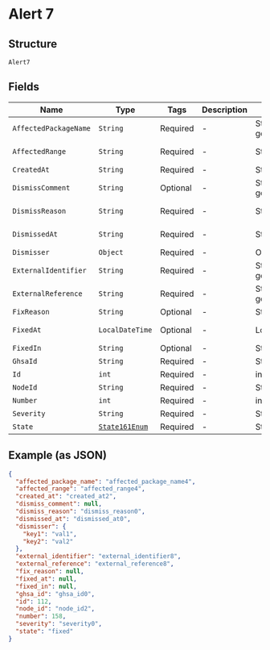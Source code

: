 
# Alert 7

## Structure

`Alert7`

## Fields

| Name | Type | Tags | Description | Getter | Setter |
|  --- | --- | --- | --- | --- | --- |
| `AffectedPackageName` | `String` | Required | - | String getAffectedPackageName() | setAffectedPackageName(String affectedPackageName) |
| `AffectedRange` | `String` | Required | - | String getAffectedRange() | setAffectedRange(String affectedRange) |
| `CreatedAt` | `String` | Required | - | String getCreatedAt() | setCreatedAt(String createdAt) |
| `DismissComment` | `String` | Optional | - | String getDismissComment() | setDismissComment(String dismissComment) |
| `DismissReason` | `String` | Required | - | String getDismissReason() | setDismissReason(String dismissReason) |
| `DismissedAt` | `String` | Required | - | String getDismissedAt() | setDismissedAt(String dismissedAt) |
| `Dismisser` | `Object` | Required | - | Object getDismisser() | setDismisser(Object dismisser) |
| `ExternalIdentifier` | `String` | Required | - | String getExternalIdentifier() | setExternalIdentifier(String externalIdentifier) |
| `ExternalReference` | `String` | Required | - | String getExternalReference() | setExternalReference(String externalReference) |
| `FixReason` | `String` | Optional | - | String getFixReason() | setFixReason(String fixReason) |
| `FixedAt` | `LocalDateTime` | Optional | - | LocalDateTime getFixedAt() | setFixedAt(LocalDateTime fixedAt) |
| `FixedIn` | `String` | Optional | - | String getFixedIn() | setFixedIn(String fixedIn) |
| `GhsaId` | `String` | Required | - | String getGhsaId() | setGhsaId(String ghsaId) |
| `Id` | `int` | Required | - | int getId() | setId(int id) |
| `NodeId` | `String` | Required | - | String getNodeId() | setNodeId(String nodeId) |
| `Number` | `int` | Required | - | int getNumber() | setNumber(int number) |
| `Severity` | `String` | Required | - | String getSeverity() | setSeverity(String severity) |
| `State` | [`State161Enum`](../../doc/models/state-161-enum.md) | Required | - | State161Enum getState() | setState(State161Enum state) |

## Example (as JSON)

```json
{
  "affected_package_name": "affected_package_name4",
  "affected_range": "affected_range4",
  "created_at": "created_at2",
  "dismiss_comment": null,
  "dismiss_reason": "dismiss_reason0",
  "dismissed_at": "dismissed_at0",
  "dismisser": {
    "key1": "val1",
    "key2": "val2"
  },
  "external_identifier": "external_identifier8",
  "external_reference": "external_reference8",
  "fix_reason": null,
  "fixed_at": null,
  "fixed_in": null,
  "ghsa_id": "ghsa_id0",
  "id": 112,
  "node_id": "node_id2",
  "number": 158,
  "severity": "severity0",
  "state": "fixed"
}
```


